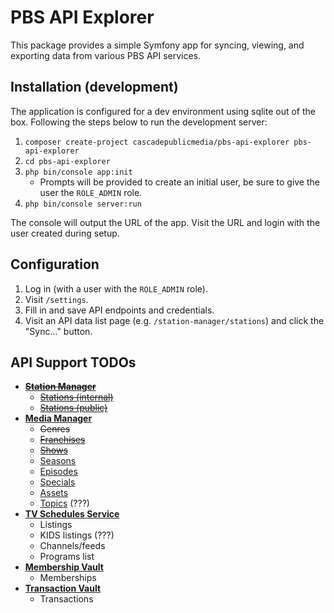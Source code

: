 # PBS API Explorer

This package provides a simple Symfony app for syncing, viewing, and exporting 
data from various PBS API services.

## Installation (development)

The application is configured for a dev environment using sqlite out of the box.
Following the steps below to run the development server:

1. `composer create-project cascadepublicmedia/pbs-api-explorer pbs-api-explorer`
1. `cd pbs-api-explorer`
1. `php bin/console app:init`
    * Prompts will be provided to create an initial user, be sure to give the 
    user the `ROLE_ADMIN` role.
1. `php bin/console server:run`

The console will output the URL of the app. Visit the URL and login with the 
user created during setup.

## Configuration

1. Log in (with a user with the `ROLE_ADMIN` role).
1. Visit `/settings`.
1. Fill in and save API endpoints and credentials.
1. Visit an API data list page (e.g. `/station-manager/stations`) and click the
"Sync..." button.

## API Support TODOs

*   [~~**Station Manager**~~](https://docs.pbs.org/display/SMA)
    *   [~~Stations (internal)~~](https://docs.pbs.org/display/SM/Station+Manager+Internal+API)
    *   [~~Stations (public)~~](https://docs.pbs.org/display/SM/Station+Manager+Public+API)
*   [**Media Manager**](https://docs.pbs.org/display/CDA)
    *  ~~Genres~~
    *  [~~Franchises~~](https://docs.pbs.org/display/CDA/Franchises)
    *  [~~Shows~~](https://docs.pbs.org/display/CDA/Shows)
    *  [Seasons](https://docs.pbs.org/display/CDA/Seasons)
    *  [Episodes](https://docs.pbs.org/display/CDA/Episodes)
    *  [Specials](https://docs.pbs.org/display/CDA/Specials)
    *  [Assets](https://docs.pbs.org/display/CDA/Assets)
    *  [Topics](https://docs.pbs.org/display/CDA/Topics) (???)
*   [**TV Schedules Service**](https://docs.pbs.org/display/tvsapi)
    *   Listings
    *   KIDS listings (???)
    *   Channels/feeds
    *   Programs list
*   [**Membership Vault**](https://docs.pbs.org/display/MV/Membership+Vault+API)
    *   Memberships
*   [**Transaction Vault**](https://docs.pbs.org/display/TVA/Transaction+Vault+API)
    *   Transactions
